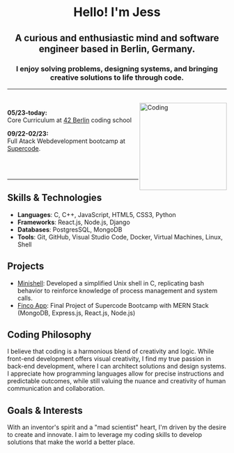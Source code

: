 <h1 align="center">Hello! I'm <b>Jess</b></h1>
<h2 align="center">A curious and enthusiastic mind and software engineer based in Berlin, Germany.</h2>
<h3 align="center">I enjoy solving problems, designing systems, and bringing creative solutions to life through code.</h3>

<hr>
<br>

<img align="right" alt="Coding" height="200" src="https://gifdb.com/images/high/cowboy-bebop-edward-balancing-fqfdbpndc783uduo.gif">

<p><b>05/23-today:</b><br> Core Curriculum at <a href="https://42berlin.de/" rel="noreferrer">42 Berlin</a> coding school</p>
<p><b>09/22-02/23:</b><br> Full Atack Webdevelopment bootcamp at <a href="https://www.super-code.de/" rel="noreferrer">Supercode</a>.</p>

<br>
<br>
<hr>

## Skills & Technologies

- **Languages**: C, C++, JavaScript, HTML5, CSS3, Python
- **Frameworks**: React.js, Node.js, Django
- **Databases**: PostgresSQL, MongoDB
- **Tools**: Git, GitHub, Visual Studio Code, Docker, Virtual Machines, Linux, Shell

## Projects

- [Minishell](https://github.com/yubi42/42-minishell): Developed a simplified Unix shell in C, replicating bash behavior to reinforce knowledge of process management and system calls.
- [Finco App](https://github.com/yubi42/42-minishell): Final Project of Supercode Bootcamp with MERN Stack (MongoDB, Express.js, React.js, Node.js)

## Coding Philosophy

I believe that coding is a harmonious blend of creativity and logic. While front-end development offers visual creativity, I find my true passion in back-end development, where I can architect solutions and design systems. I appreciate how programming languages allow for precise instructions and predictable outcomes, while still valuing the nuance and creativity of human communication and collaboration.

## Goals & Interests

With an inventor's spirit and a "mad scientist" heart, I'm driven by the desire to create and innovate. I aim to leverage my coding skills to develop solutions that make the world a better place.
